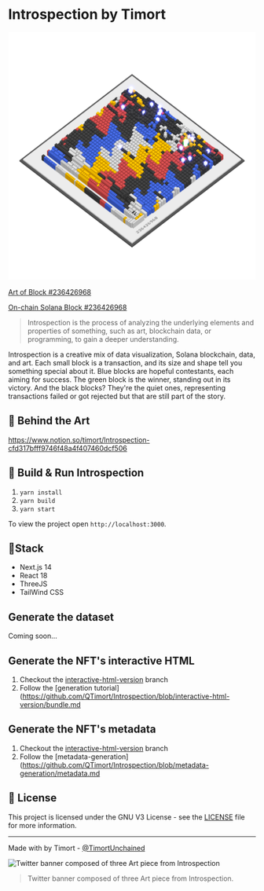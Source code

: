 # Introspection by Timort

<img src="https://github.com/QTimort/Introspection/blob/master/public/block_236426968.png" alt="Instrospection Block 236426968" width="512"/>

[Art of Block #236426968](https://github.com/QTimort/Introspection/blob/master/public/block_236426968.png?raw=true)

[On-chain Solana Block #236426968](https://solana.fm/block/236426968?cluster=mainnet-alpha)

> Introspection is the process of analyzing the underlying elements and properties of something, such as art, blockchain data, or programming, to gain a deeper understanding.

Introspection is a creative mix of data visualization, Solana blockchain, data, and art.
Each small block is a transaction, and its size and shape tell you something special about it.
Blue blocks are hopeful contestants, each aiming for success. The green block is the winner, standing out in its victory.
And the black blocks? They're the quiet ones, representing transactions failed or got rejected but that are still part of the story.


## 🎨 Behind the Art
https://www.notion.so/timort/Introspection-cfd317bfff9746f48a4f407460dcf506

## 🚀 Build & Run Introspection

1. `yarn install`
2. `yarn build`
3. `yarn start`

To view the project open `http://localhost:3000`.

## 🧱Stack

- Next.js 14
- React 18
- ThreeJS
- TailWind CSS

## Generate the dataset
Coming soon...

## Generate the NFT's interactive HTML
1. Checkout the [interactive-html-version](https://github.com/QTimort/Introspection/tree/interactive-html-version) branch
2. Follow the [generation tutorial](https://github.com/QTimort/Introspection/blob/interactive-html-version/bundle.md

## Generate the NFT's metadata
1. Checkout the [interactive-html-version](https://github.com/QTimort/Introspection/tree/interactive-html-version) branch
2. Follow the [metadata-generation](https://github.com/QTimort/Introspection/blob/metadata-generation/metadata.md

## 📝 License

This project is licensed under the GNU V3 License - see the [LICENSE](LICENSE) file for more information.

---

Made with by Timort - [@TimortUnchained](https://twitter.com/TimortUnchained)

![Twitter banner composed of three Art piece from Introspection](https://github.com/QTimort/Introspection/assets/25301692/c5c17ec8-0350-4dd4-864b-36b254bf63e1)
> Twitter banner composed of three Art piece from Introspection.
